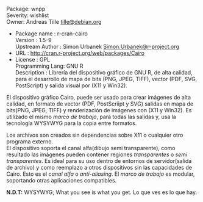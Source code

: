 Package: wnpp  
Severity: wishlist  
Owner: Andreas Tille <tille@debian.org>  

* Package name    : r-cran-cairo  
  Version         : 1.5-9  
  Upstream Author : Simon Urbanek <Simon.Urbanek@r-project.org>  
* URL             : http://cran.r-project.org/web/packages/Cairo  
* License         : GPL  
  Programming Lang: GNU R  
  Description     : Librería del dispositivo gráfico de GNU R, de alta 
calidad, para el desarrollo de mapa de bits (PNG, JPEG, TIFF), vector 
(PDF, SVG, PostScript) y salida visual por (X11 y Win32).  

El dispositivo gráfico Cairo, puede ser usado para crear imágenes de alta 
calidad, en formato de vector (PDF, PostScriipt y SVG) salidas en mapa de 
bits(PNG, JPEG, TIFF) y renderización de imágenes con (X11 y Win32).
Es utilizado el mismo _marco de trabajo_, para todas las salidas y, usa la 
tecnología WYSYWYG para la copia entre formatos.   

Los archivos son creados sin dependencias sobre X11 o cualquier otro
programa externo.  
El dispositivo soporta el canal alfa(dibujo semi transparente), como resultado
las imágenes pueden contener regiones _transparentes_ o _semi transparentes_. 
Es ideal para su uso dentro de entornos de servidor(salida de archivo) y 
como reemplazo a otros dispositivos sin las capacidades de Cairo. Esto es
el _canal alfa_ o _anti-aliasing_. El _marco de trabajo_ es modular, soportando
otras aplicaciones compatibles.  
  
__N.D.T:__ WYSYWYG; What you see is what you get. Lo que ves es lo que hay.
